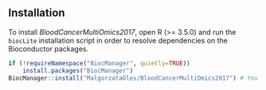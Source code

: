 ## Installation

To install *BloodCancerMultiOmics2017*, open R (>= 3.5.0) and run the `biocLite` installation script in order to resolve dependencies on the Bioconductor packages.

```r
if (!requireNamespace("BiocManager", quietly=TRUE))
    install.packages("BiocManager")
BiocManager::install("MalgorzataOles/BloodCancerMultiOmics2017") # You might need to first run `install.packages("devtools")`
```
